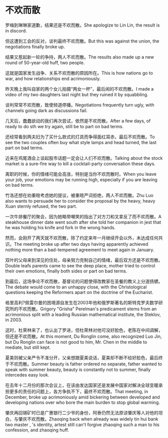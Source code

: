 # 不欢而散

<p><span class="chinese">罗梅到琳琳家道歉，结果还是不欢而散。</span><span class="english">She apologize to Lin Lin, the result is in discord.</span></p>

<p><span class="chinese">但这遭到工会的反对，谈判最终不欢而散。</span><span class="english">But this was against the union, the negotiations finally broke up.</span></p>

<p><span class="chinese">结果又惹起新一轮的争持，两人不欢而散。</span><span class="english">The results also made up a new round of 50-year-old huff, two people.</span></p>

<p><span class="chinese">这就是国家发生战争、关系不欢而散的原因所在。</span><span class="english">This is how nations go to war, and how relationships end acrimoniously.</span></p>

<p><span class="chinese">昨天晚上我叫自家的两个女儿拍摄“两女一杯”，最后闹的不欢而散。</span><span class="english">I made a video of my two daughters last night but they ruined it by squabbling.</span></p>

<p><span class="chinese">谈判常常不欢而散，致使频道停播。</span><span class="english">Negotiations frequently turn ugly, with channels going dark as discussions fail.</span></p>

<p><span class="chinese">几天后，蠢蠢欲动的我们再次尝试，依然是不欢而散。</span><span class="english">After a few days, of ready to do sth we try again, still be to part on bad terms.</span></p>

<p><span class="chinese">还经常看到两夫妇为了买什么款式的灯具而争得面红耳赤，最后不欢而散。</span><span class="english">To see the two couples often buy what style lamps and head turned, the last part on bad terms.</span></p>

<p><span class="chinese">近来在鸡尾酒会上谈起股市话题一定会让人们不欢而散。</span><span class="english">Talking about the stock market is a sure-fire way to kill a cocktail-party conversation these days.</span></p>

<p><span class="chinese">离职的时候，你的情绪可能会高涨，特别是当你不欢而散时。</span><span class="english">When you leave your job, your emotions may be running high, especially if you are leaving on bad terms.</span></p>

<p><span class="chinese">竹洛还想在劝重暄考虑她的提议，被重暄严词拒绝，两人不欢而散。</span><span class="english">Zhu Luo also wants to persuade her to consider the proposal by the heavy, heavy Xuan sternly refused, the two part.</span></p>

<p><span class="chinese">一次牛排餐厅的聚会，因为她略带嘲笑的指出了对方刀和叉拿反了而不欢而散。</span><span class="english">A steakhouse dinner date went south after she told her companion in jest that he was holding his knife and fork in the wrong hands.</span></p>

<p><span class="chinese">然而，会刚开了两天就不欢而散，除了约定来年一月继续开会以外，未达成任何共识。</span><span class="english">The meeting broke up after two days having apparently achieved nothing more than a bad-tempered agreement to meet again in January.</span></p>

<p><span class="chinese">双叶的父母来到深见的住处，母亲努力克制自己的情绪，最后双方还是不欢而散。</span><span class="english">Double leafs parents came to see the deep place, mother tried to control their own emotions, finally both sides or part on bad terms.</span></p>

<p><span class="chinese">到最后，这场争论不欢而散，基督论的问题使得改教家在圣餐的教义上分道扬镳。</span><span class="english">The debate would come to an unhappy close, with the Christological questions keeping the Reformers apart on the doctrine of the Eucharist.</span></p>

<p><span class="chinese">格里高利?佩雷尔曼的困境源自发生在2003年他和俄罗斯著名的斯特克罗夫数学研究所的不欢而散。</span><span class="english">Grigory "Grisha" Perelman's predicament stems from an acrimonious split with a leading Russian mathematical institute, the Steklov, in 2003.</span></p>

<p><span class="chinese">这时，杜荣林来了，也认出了罗进，但杜荣林对他可没好脸色，老陈在中间调解，但还是不欢而散。</span><span class="english">At this moment, Du Ronglin come, also recognized Luo Jin, but Du Ronglin can face is not good to him, Mr. Chen in the middle to mediate, but still kept.</span></p>

<p><span class="chinese">夏美则被父亲严令不准分开，父亲想跟夏美说话，夏美却不断不给好脸色，最后终于不欢而散。</span><span class="english">Summer beauty is father ordered no separate, father wanted to speak with summer beauty, beauty is constantly not to summer, finally intercedes easy look.</span></p>

<p><span class="chinese">在去年十二月份的那次会议上，在该由发达国家还是发展中国家对解决全球变暖承担更多的责任的问题上，各方争执不下，最终不欢而散。</span><span class="english">That meeting, in December, broke up acrimoniously amid bickering between developed and developing nations over who bore the main burden to stop global warming.</span></p>

<p><span class="chinese">肇庆再回锡矿时已是广惠银行二少爷的身份，阿泰仍然无法原谅肇庆等人对他的坦白，与肇庆不欢而散。</span><span class="english">Zhaoqing back when already was widely tin hui bank two master , 's identity, artest still can't forgive zhaoqing such a man to his confession, and zhaoqing huff.</span></p>

